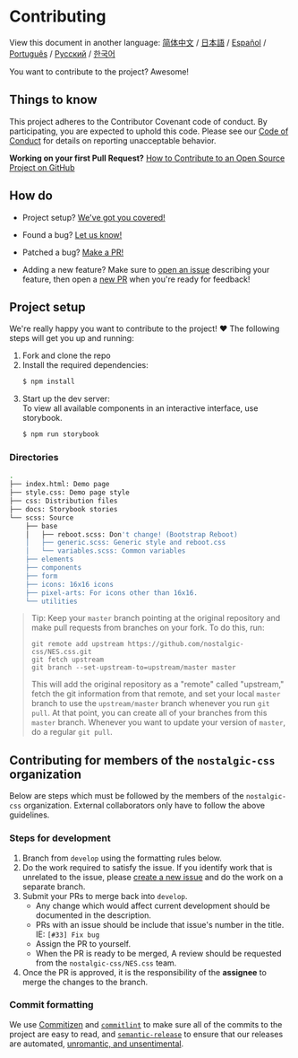 # Contributing

View this document in another language:
[简体中文](.github/CONTRIBUTING-zh-CN.md) / [日本語](.github/CONTRIBUTING-jp.md) / [Español](.github/CONTRIBUTING-es.md) / [Português](.github/CONTRIBUTING-pt-BR.md) / [Русский](.github/CONTRIBUTING-ru.md) / [한국어](.github/CONTRIBUTING-ko.md)

You want to contribute to the project? Awesome!

## Things to know

This project adheres to the Contributor Covenant code of conduct. By participating, you are expected to uphold this code. Please see our [Code of Conduct][code-of-conduct] for details on reporting unacceptable behavior.

**Working on your first Pull Request?**
[How to Contribute to an Open Source Project on GitHub][egghead]

## How do

* Project setup?
  [We've got you covered!](#project-setup)

* Found a bug?
  [Let us know!][new-issue]

* Patched a bug?
  [Make a PR!][new-pr]

* Adding a new feature?
  Make sure to [open an issue][new-issue] describing your feature, then open a [new PR][new-pr] when you're ready for feedback!

## Project setup

We're really happy you want to contribute to the project! ❤️ The following steps will get you up and running:

1. Fork and clone the repo
2. Install the required dependencies:
    ```sh
    $ npm install
    ```
3. Start up the dev server:  
    To view all available components in an interactive interface, use storybook.
    ```sh
    $ npm run storybook
    ```

### Directories
```sh
.
├── index.html: Demo page
├── style.css: Demo page style
├── css: Distribution files
├── docs: Storybook stories
└── scss: Source
    ├── base
    │   ├── reboot.scss: Don't change! (Bootstrap Reboot)
    │   ├── generic.scss: Generic style and reboot.css
    │   └── variables.scss: Common variables
    ├── elements
    ├── components
    ├── form
    ├── icons: 16x16 icons
    ├── pixel-arts: For icons other than 16x16.
    └── utilities
```

> Tip: Keep your `master` branch pointing at the original repository and make pull requests from branches on your fork. To do this, run:
>
> ```
> git remote add upstream https://github.com/nostalgic-css/NES.css.git
> git fetch upstream
> git branch --set-upstream-to=upstream/master master
> ```
>
> This will add the original repository as a "remote" called "upstream," fetch the git information from that remote, and set your local `master` branch to use the `upstream/master` branch whenever you run `git pull`. At that point, you can create all of your branches from this `master` branch. Whenever you want to update your version of `master`, do a regular `git pull`.

## Contributing for members of the `nostalgic-css` organization

Below are steps which must be followed by the members of the `nostalgic-css` organization. External collaborators only have to follow the above guidelines.

### Steps for development

1. Branch from `develop` using the formatting rules below.
2. Do the work required to satisfy the issue. If you identify work that is unrelated to the issue, please [create a new issue][new-issue] and do the work on a separate branch.
3. Submit your PRs to merge back into `develop`.
    * Any change which would affect current development should be documented in the description.
    * PRs with an issue should be include that issue's number in the title. IE: `[#33] Fix bug`
    * Assign the PR to yourself.
    * When the PR is ready to be merged, A review should be requested from the `nostalgic-css/NES.css` team.
4. Once the PR is approved, it is the responsibility of the **assignee** to merge the changes to the branch.

### Commit formatting

We use [Commitizen][commitizen] and [`commitlint`][commitlint] to make sure all of the commits to the project are easy to read, and [`semantic-release`][semantic-release] to ensure that our releases are automated, [unromantic, and unsentimental][sentimental-versioning].





[code-of-conduct]: CODE_OF_CONDUCT.md
[commitizen]: https://github.com/commitizen/cz-cli
[commitlint]: [https://github.com/marionebl/commitlint]
[egghead]: https://egghead.io/series/how-to-contribute-to-an-open-source-project-on-github
[new-issue]: https://github.com/nostalgic-css/NES.css/issues/new/choose
[new-pr]: https://github.com/nostalgic-css/NES.css/compare/develop...develop
[semantic-release]: https://github.com/semantic-release/semantic-release
[sentimental-versioning]: http://sentimentalversioning.org/
